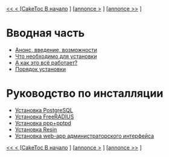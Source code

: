 [<< ](.md) [< ](.md) [[CakeToc В начало](.md) ] [[annonce >](.md) ] [[annonce >>](.md) ]

# Вводная часть #

  * [Анонс, введение, возможности](annonce.md)
  * [Что необходимо для установки](CakeBaseInstall.md)
  * [А как это всё работает?](CakeIntro.md)
  * [Порядок установки](CakeInstallHowto.md)

# Руководство по инсталляции #

  * [Установка PostgreSQL](InstallPostgresToc.md)
  * [Установка FreeRADIUS](InstallFreeRadiusToc.md)
  * [Установка ppp+pptpd](InstallPppdPptpdToc.md)
  * [Установка Resin](InstallResinToc.md)
  * [Установка web-app администраторского интерфейса](InstallWebapp.md)

[<< ](.md) [< ](.md) [[CakeToc В начало](.md) ] [[annonce >](.md) ] [[annonce >>](.md) ]